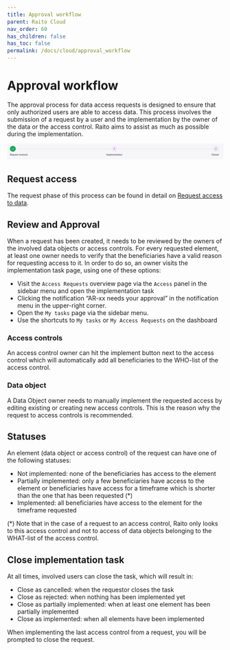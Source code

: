 ```yaml
---
title: Approval workflow
parent: Raito Cloud
nav_order: 60
has_children: false
has_toc: false
permalink: /docs/cloud/approval_workflow
---
```


# Approval workflow

The approval process for data access requests is designed to ensure that only authorized users are able to access data. This process involves the submission of a request by a user and the implementation by the owner of the data or the access control. Raito aims to assist as much as possible during the implementation.

![approval.png](/assets/images/cloud/approval.png)

## Request access

The request phase of this process can be found in detail on [Request access to data](/docs/cloud/request_access).

## Review and Approval

When a request has been created, it needs to be reviewed by the owners of the involved data objects or access controls. For every requested element, at least one owner needs to verify that the beneficiaries have a valid reason for requesting access to it. In order to do so, an owner visits the implementation task page, using one of these options:

- Visit the `Access Requests` overview page via the `Access` panel in the sidebar menu and open the implementation task
- Clicking the notification “AR-xx needs your approval” in the notification menu in the upper-right corner.
- Open the `My tasks` page via the sidebar menu.
- Use the shortcuts to  `My tasks` or  `My Access Requests` on the dashboard

### Access controls

An access control owner can hit the implement button next to the access control which will automatically add all beneficiaries to the WHO-list of the access control.

### Data object

A Data Object owner needs to manually implement the requested access by editing existing or creating new access controls. This is the reason why the request to access controls is recommended.

## Statuses

An element (data object or access control) of the request can have one of the following statuses:

- Not implemented: none of the beneficiaries has access to the element
- Partially implemented: only a few beneficiaries have access to the element or beneficiaries have access for a timeframe which is shorter than the one that has been requested (*)
- Implemented: all beneficiaries have access to the element for the timeframe requested

(*) Note that in the case of a request to an access control, Raito only looks to this access control and not to access of data objects belonging to the WHAT-list of the access control.

## Close implementation task

At all times, involved users can close the task, which will result in:

- Close as cancelled: when the requestor closes the task
- Close as rejected: when nothing has been implemented yet
- Close as partially implemented: when at least one element has been partially implemented
- Close as implemented: when all elements have been implemented

When implementing the last access control from a request, you will be prompted to close the request.
